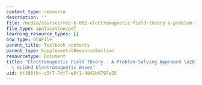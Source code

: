 ```yaml
---
content_type: resource
description: ''
file: /media/courses/res-6-002-electromagnetic-field-theory-a-problem-solving-approach-spring-2008/bf398fbfc5f77df7e0f14d42b6797e25_MITRES_6_002S08_chapter8.pdf
file_type: application/pdf
learning_resource_types: []
ocw_type: OCWFile
parent_title: Textbook contents
parent_type: SupplementalResourceSection
resourcetype: Document
title: "Electromagnetic Field Theory - A Problem-Solving Approach \u2013 Chapter 8:\
  \ Guided Electromagnetic Waves"
uid: bf398fbf-c5f7-7df7-e0f1-4d42b6797e25
---
```

